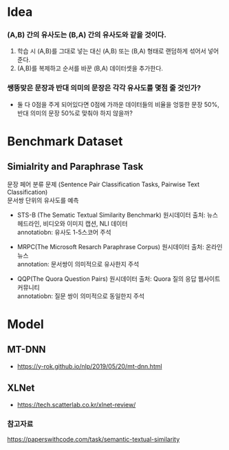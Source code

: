 # Idea
### (A,B) 간의 유사도는 (B,A) 간의 유사도와 같을 것이다.  
1. 학습 시 (A,B)를 그대로 넣는 대신  (A,B) 또는 (B,A) 형태로 랜덤하게 섞어서 넣어준다.  
2. (A,B)를 복제하고 순서를 바꾼 (B,A) 데이터셋을 추가한다.  

### 쌩뚱맞은 문장과 반대 의미의 문장은 각각 유사도를 몇점 줄 것인가?
- 둘 다 0점을 주게 되어있다면 0점에 가까운 데이터들의 비율을 엉뚱한 문장 50%, 반대 의미의 문장 50%로 맞춰야 하지 않을까?  

# Benchmark Dataset

## Simialrity and Paraphrase Task
문장 페어 분류 문제 (Sentence Pair Classification Tasks, Pairwise Text Classification)   
문서쌍 단위의 유사도를 예측  

- STS-B (The Sematic Textual Similarity Benchmark)
원시데이터 출처: 뉴스 헤드라인, 비디오와 이미지 캡션, NLI 데이터  
annotatiobn: 유사도 1-5스코어 주석   

- MRPC(The Microsoft Resarch Paraphrase Corpus)
원시데이터 출처: 온라인 뉴스  
annotation: 문서쌍이 의미적으로 유사한지 주석  

- QQP(The Quora Question Pairs)
원시데이터 출처:  Quora 질의 응답 웹사이트 커뮤니티  
annotatiobn: 질문 쌍이 의미적으로 동일한지 주석  

# Model

## MT-DNN
- https://y-rok.github.io/nlp/2019/05/20/mt-dnn.html  

## XLNet
- https://tech.scatterlab.co.kr/xlnet-review/  

### 참고자료
https://paperswithcode.com/task/semantic-textual-similarity  